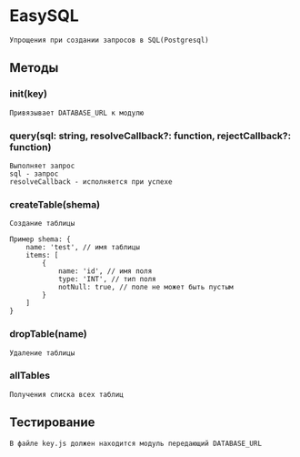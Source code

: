 # EasySQL
    Упрощения при создании запросов в SQL(Postgresql)

## Методы

### init(key)
    Привязывает DATABASE_URL к модулю

### query(sql: string, resolveCallback?: function, rejectCallback?: function)
    Выполняет запрос
    sql - запрос
    resolveCallback - исполняется при успехе

### createTable(shema)
    Создание таблицы

    Пример shema: {
        name: 'test', // имя таблицы
        items: [
            {
                name: 'id', // имя поля
                type: 'INT', // тип поля
                notNull: true, // поле не может быть пустым
            }
        ]
    }

### dropTable(name)
    Удаление таблицы

### allTables
    Получения списка всех таблиц

## Тестирование
    В файле key.js должен находится модуль передающий DATABASE_URL
